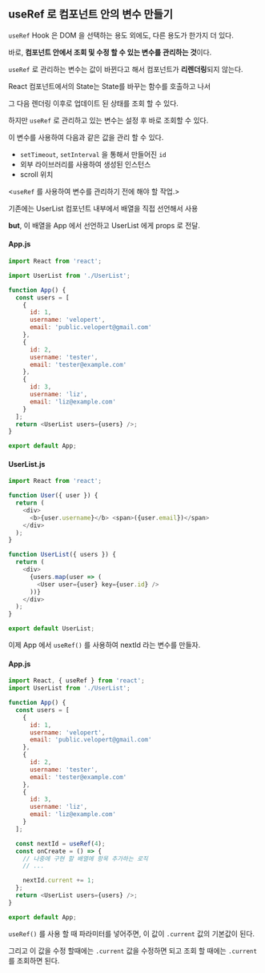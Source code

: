 ## useRef 로 컴포넌트 안의 변수 만들기

`useRef` Hook 은 DOM 을 선택하는 용도 외에도, 다른 용도가 한가지 더 있다.

바로, **컴포넌트 안에서 조회 및 수정 할 수 있는 변수를 관리하는 것**이다.

`useRef` 로 관리하는 변수는 값이 바뀐다고 해서 컴포넌트가 **리렌더링**되지 않는다.



React 컴포넌트에서의 State는 State를 바꾸는 함수를 호출하고 나서 

그 다음 렌더링 이후로 업데이트 된 상태를 조회 할 수 있다. 



하지만 `useRef` 로 관리하고 있는 변수는 설정 후 바로 조회할 수 있다.

이 변수를 사용하여 다음과 같은 값을 관리 할 수 있다.

- `setTimeout`, `setInterval` 을 통해서 만들어진 `id`
- 외부 라이브러리를 사용하여 생성된 인스턴스
- scroll 위치



<`useRef` 를 사용하여 변수를 관리하기 전에 해야 할 작업.>

기존에는 UserList 컴포넌트 내부에서 배열을 직접 선언해서 사용

**but**, 이 배열을 App 에서 선언하고 UserList 에게 props 로 전달.

#### App.js

```javascript
import React from 'react';

import UserList from './UserList';

function App() {
  const users = [
    {
      id: 1,
      username: 'velopert',
      email: 'public.velopert@gmail.com'
    },
    {
      id: 2,
      username: 'tester',
      email: 'tester@example.com'
    },
    {
      id: 3,
      username: 'liz',
      email: 'liz@example.com'
    }
  ];
  return <UserList users={users} />;
}

export default App;
```

#### UserList.js

```javascript
import React from 'react';

function User({ user }) {
  return (
    <div>
      <b>{user.username}</b> <span>({user.email})</span>
    </div>
  );
}

function UserList({ users }) {
  return (
    <div>
      {users.map(user => (
        <User user={user} key={user.id} />
      ))}
    </div>
  );
}

export default UserList;
```

이제 App 에서 `useRef()` 를 사용하여 nextId 라는 변수를 만들자.

#### App.js

```javascript
import React, { useRef } from 'react';
import UserList from './UserList';

function App() {
  const users = [
    {
      id: 1,
      username: 'velopert',
      email: 'public.velopert@gmail.com'
    },
    {
      id: 2,
      username: 'tester',
      email: 'tester@example.com'
    },
    {
      id: 3,
      username: 'liz',
      email: 'liz@example.com'
    }
  ];

  const nextId = useRef(4);
  const onCreate = () => {
    // 나중에 구현 할 배열에 항목 추가하는 로직
    // ...

    nextId.current += 1;
  };
  return <UserList users={users} />;
}

export default App;
```

`useRef()` 를 사용 할 때 파라미터를 넣어주면, 이 값이 `.current` 값의 기본값이 된다.

그리고 이 값을 수정 할때에는 `.current` 값을 수정하면 되고 조회 할 때에는 `.current` 를 조회하면 된다.